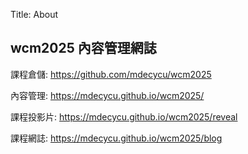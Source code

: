 Title: About

## wcm2025 內容管理網誌

課程倉儲: <a href="https://github.com/mdecycu/wcm2025">https://github.com/mdecycu/wcm2025</a>

內容管理: <a href="https://mdecycu.github.io/wcm2025/">https://mdecycu.github.io/wcm2025/</a>

課程投影片: <a href="https://mdecycu.github.io/wcm2025/reveal">https://mdecycu.github.io/wcm2025/reveal</a>

課程網誌: <a href="https://mdecycu.github.io/wcm2025/blog">https://mdecycu.github.io/wcm2025/blog</a>








